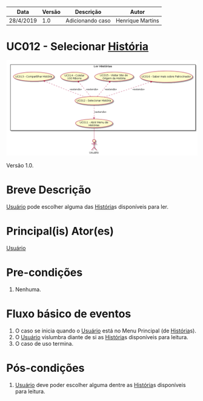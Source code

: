 | Data       | Versão  | Descrição       | Autor            |
| ---------- | ------- | --------------- | ---------------- |
| 28/4/2019 | 1.0 | Adicionando caso | Henrique Martins |


# UC012 - Selecionar [História](https://github.com/requisitos-2019-1/Ribon/blob/master/Modelagem%%20de%%20Requisitos/Lexicos/Historia.md)


![diagrama](Ler_Historia.png)

Versão 1.0.

# Breve Descrição
[Usuário](https://github.com/requisitos-2019-1/Ribon/blob/master/Modelagem%%20de%%20Requisitos/Lexicos/Usuário.md) pode escolher alguma das [História](https://github.com/requisitos-2019-1/Ribon/blob/master/Modelagem%%20de%%20Requisitos/Lexicos/Historia.md)s disponíveis para ler.

# Principal(is) Ator(es)
[Usuário](https://github.com/requisitos-2019-1/Ribon/blob/master/Modelagem%%20de%%20Requisitos/Lexicos/Usuário.md)

# Pre-condições
1. Nenhuma.

# Fluxo básico de eventos
1. O caso se inicia quando o [Usuário](https://github.com/requisitos-2019-1/Ribon/blob/master/Modelagem%%20de%%20Requisitos/Lexicos/Usuário.md) está no Menu Principal (de [História](https://github.com/requisitos-2019-1/Ribon/blob/master/Modelagem%%20de%%20Requisitos/Lexicos/Historia.md)s).
1. O [Usuário](https://github.com/requisitos-2019-1/Ribon/blob/master/Modelagem%%20de%%20Requisitos/Lexicos/Usuário.md) vislumbra diante de si as [História](https://github.com/requisitos-2019-1/Ribon/blob/master/Modelagem%%20de%%20Requisitos/Lexicos/Historia.md)s disponíveis para leitura.
1. O caso de uso termina.


# Pós-condições
1. [Usuário](https://github.com/requisitos-2019-1/Ribon/blob/master/Modelagem%%20de%%20Requisitos/Lexicos/Usuário.md) deve poder escolher alguma dentre as [História](https://github.com/requisitos-2019-1/Ribon/blob/master/Modelagem%%20de%%20Requisitos/Lexicos/Historia.md)s disponíveis para leitura.
